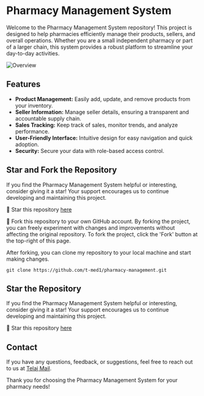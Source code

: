 # Pharmacy Management System

Welcome to the Pharmacy Management System repository! This project is designed to help pharmacies efficiently manage their products, sellers, and overall operations. Whether you are a small independent pharmacy or part of a larger chain, this system provides a robust platform to streamline your day-to-day activities.

![Overview](relative/path/to/image.png)


## Features

- **Product Management:** Easily add, update, and remove products from your inventory.
- **Seller Information:** Manage seller details, ensuring a transparent and accountable supply chain.
- **Sales Tracking:** Keep track of sales, monitor trends, and analyze performance.
- **User-Friendly Interface:** Intuitive design for easy navigation and quick adoption.
- **Security:** Secure your data with role-based access control.

## Star and Fork the Repository

If you find the Pharmacy Management System helpful or interesting, consider giving it a star! Your support encourages us to continue developing and maintaining this project.

🌟 Star this repository [here](https://github.com/t-med1/pharmacy-management/)

🍴 Fork this repository to your own GitHub account. By forking the project, you can freely experiment with changes and improvements without affecting the original repository. To fork the project, click the 'Fork' button at the top-right of this page.

After forking, you can clone my repository to your local machine and start making changes.

`git clone https://github.com/t-med1/pharmacy-management.git`


## Star the Repository

If you find the Pharmacy Management System helpful or interesting, consider giving it a star! Your support encourages us to continue developing and maintaining this project.

🌟 Star this repository [here](https://github.com/your-username/pharmacy-management/stargazers)

## Contact

If you have any questions, feedback, or suggestions, feel free to reach out to us at [Telaj Mail](mailto:telaj.contact@gmail.com).

Thank you for choosing the Pharmacy Management System for your pharmacy needs!
